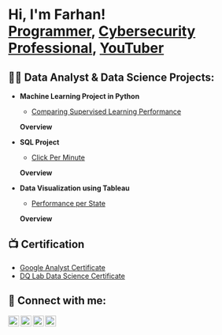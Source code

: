 <h1>Hi, I'm Farhan! <br/> <a href="https://github.com/joshmadakor1">Programmer</a>, <a href="https://www.linkedin.com/in/joshmadakor/">Cybersecurity Professional</a>, <a href="https://www.youtube.com/c/joshmadakor">YouTuber</a></h1>

<h2>👨‍💻 Data Analyst & Data Science Projects:</h2>

- <b>Machine Learning Project in Python</b>
  - [Comparing Supervised Learning Performance](LINK)

  <b>Overview </b>
  

- <b>SQL Project</b>
  - [Click Per Minute](LINK)
 
  <b>Overview </b>

  
- <b>Data Visualization using Tableau</b>
  - [Performance per State](LINK)
 
  <b>Overview </b>

  
  
<!-- <i>(Potentially NSFW)</b></i> -->

<h2>📺 Certification</h2>

- [Google Analyst Certificate]()
- [DQ Lab Data Science Certificate ]()

<h2> 🤳 Connect with me:</h2>

[<img align="left" width="22px" src="https://cdn.jsdelivr.net/npm/simple-icons@v3/icons/youtube.svg" />][youtube]
[<img align="left" width="22px" src="https://cdn.jsdelivr.net/npm/simple-icons@v3/icons/twitter.svg" />][twitter]
[<img align="left" width="22px" src="https://cdn.jsdelivr.net/npm/simple-icons@v3/icons/linkedin.svg" />][linkedin]
[<img align="left" width="22px" src="https://cdn.jsdelivr.net/npm/simple-icons@v3/icons/instagram.svg" />][instagram]

[twitter]: https://www.google.com
[youtube]: https://www.google.com
[instagram]: https://www.google.com
[linkedin]: https://www.google.com

<!--
**joshmadakor1/joshmadakor1** is a ✨ _special_ ✨ repository because its `README.md` (this file) appears on your GitHub profile.

Here are some ideas to get you started:

- 🔭 I’m currently working on ...
- 🌱 I’m currently learning ...
- 👯 I’m looking to collaborate on ...
- 🤔 I’m looking for help with ...
- 💬 Ask me about ...
- 📫 How to reach me: ...
- 😄 Pronouns: ...
- ⚡ Fun fact: ...
-->
